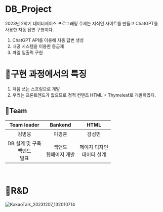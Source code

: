 # DB_Project
2023년 2학기 데이터베이스 프로그래밍
주제는 지식인 사이트를 만들고 ChatGPT를 사용한 자동 답변 구현이다. 
1. ChatGPT API를 이용해 자동 답변 생성
2. 내공 시스템을 이용한 등급제
3. 파일 입출력 구현


# 📝구현 과정에서의 특징 
1. 처음 쓰는 스프링으로 개발
2. 우리는 프론트엔드가 없으므로 정적 컨텐츠 HTML + Thymeleaf로 개발하였다.
   

## 👥Team
|                  Team leader                   |                   Bankend                    |                  HTML                   |
| :-----------------------------------------: | :-------------------------------------------: | :----------------------------------------: |
|     김병웅     |     이경훈     |     강성민     |
| DB 설계 및 구축 <br> 백앤드 <br> 발표 | 백앤드 <br> 웹페이지 개발 <br>  | 페이지 디자인  <br> 데이터 설계

<br>

# 📝R&D
![KakaoTalk_20231207_132010714](https://github.com/quddaz/DB_Project/assets/127312774/54d433bf-3dc7-443e-b248-3dfb4f511d9c)
